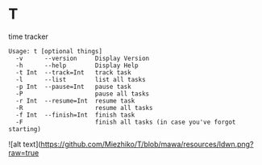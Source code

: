 # T
time tracker

``` shell
Usage: t [optional things]
  -v      --version     Display Version
  -h      --help        Display Help
  -t Int  --track=Int   track task
  -l      --list        list all tasks
  -p Int  --pause=Int   pause task
  -P                    pause all tasks
  -r Int  --resume=Int  resume task
  -R                    resume all tasks
  -f Int  --finish=Int  finish task
  -F                    finish all tasks (in case you've forgot starting)
```

![alt text](https://github.com/Miezhiko/T/blob/mawa/resources/ldwn.png?raw=true

